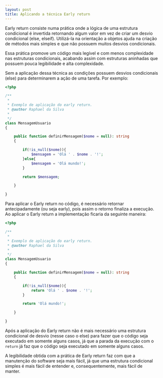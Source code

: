 ```yaml
---
layout: post
title: Aplicando a técnica Early return
--- 
```


Early return consiste numa prática onde a lógica de uma estrutura condicional é invertida retornando algum valor em vez de criar um desvio condicional (else, elseif). Utilizá-la na orientação a objetos ajuda na criação de métodos mais simples e que não possuem muitos desvios condicionais.

Essa prática promove um código mais legível e com menos complexidade nas estruturas condicionais, acabando assim com estruturas aninhadas que possuem pouca legibilidade e alta complexidade.

Sem a aplicação dessa técnica as condições possuem desvios condicionais (else) para determinarem a ação de uma tarefa. Por exemplo:

```php
<?php

/**
 *
 * Exemplo de aplicação do early return.
 * @author Raphael da Silva
 *
 */
class MensagemUsuario
{

    public function definirMensagem($nome = null): string
    {

        if(!is_null($nome)){
            $mensagem = 'Olá ' . $nome . '!';
        }else{
            $mensagem = 'Olá mundo!';
        }

        return $mensagem;

    }

}
```

Para aplicar o Early return no código, é necessário retornar antecipadamente (ou seja early), pois assim o retorno finaliza a execução. Ao aplicar o Early return a implementação ficaria da seguinte maneira:

```php
<?php

/**
 *
 * Exemplo de aplicação do early return.
 * @author Raphael da Silva
 *
 */
class MensagemUsuario
{

    public function definirMensagem($nome = null): string
    {

        if(!is_null($nome)){
            return 'Olá ' . $nome . '!';
        }

        return 'Olá mundo!';

    }

}
```

Após a aplicação do Early return não é mais necessário uma estrutura condicional de desvio (nesse caso o else) para fazer que o código seja executado em somente alguns casos, já que a parada da execução com o ```return``` já faz que o código seja executado em somente alguns casos.

A legibilidade obtida com a prática de Early return faz com que a manutenção do software seja mais fácil, já que uma estrutura condicional simples é mais fácil de entender e, consequentemente, mais fácil de manter.